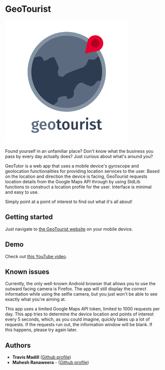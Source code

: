 # GeoTourist

![GeoTourist](https://github.com/Mahesh-Ranaweera/qhacks/blob/master/app_images/geotourist.png "GeoTourist logo")

Found yourself in an unfamiliar place? Don't know what the business you pass by every day actually does? Just curious about what's around you?

GeoTutor is a web app that uses a mobile device's gyroscope and geolocation functionalities for providing location services to the user. Based on the location and direction the device is facing, GeoTourist requests location details from the Google Maps API through by using StdLib functions to construct a location profile for the user. Interface is minimal and easy to use.

Simply point at a point of interest to find out what it's all about! 

## Getting started

Just navigate to [the GeoTourist website](https://geotourist.tech/) on your mobile device.

## Demo

Check out [this YouTube video](https://www.youtube.com/watch?v=aJ8B0QjJwpM).

## Known issues

Currently, the only well-known Android browser that allows you to use the outward facing camera is Firefox.
The app will still display the correct information while using the selfie camera, but you just won't be able to see exactly what you're aiming at.

This app uses a limited Google Maps API token, limited to 1000 requests per day.
This app tries to determine the device location and points of interest every 5 seconds, which, as you could imagine, quickly takes up a lot of requests.
If the requests run out, the information window will be blank.
If this happens, please try again later.

## Authors
   
   * **Travis Madill** ([Github profile](https://github.com/TravisMadill))
   * **Mahesh Ranaweera** - ([Github profile](https://github.com/Mahesh-Ranaweera))
